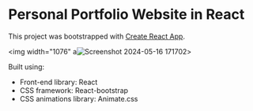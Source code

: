 # Personal Portfolio Website in React

This project was bootstrapped with [Create React App](https://github.com/facebook/create-react-app).

<img width="1076" a![Screenshot 2024-05-16 171702](https://github.com/MarkADaoud/Portfolio-Website/assets/159952816/6b6b35ab-66a7-4ab7-b775-e9732fae0201)>

Built using:

- Front-end library: React
- CSS framework: React-bootstrap
- CSS animations library: Animate.css
